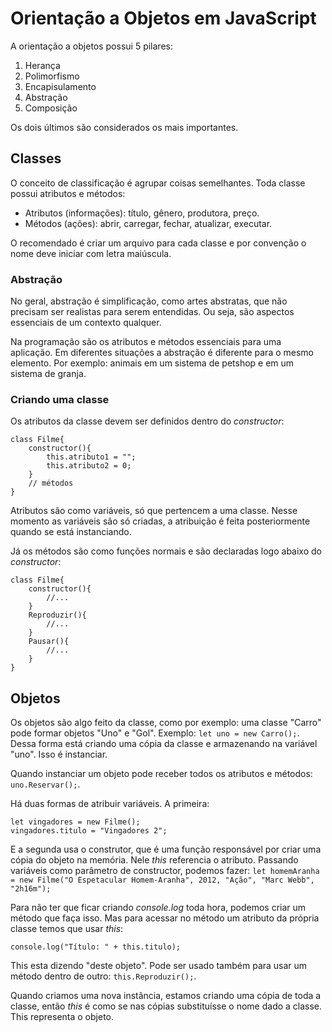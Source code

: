 # Orientação a Objetos em JavaScript

A orientação a objetos possui 5 pilares:
1. Herança
2. Polimorfismo 
3. Encapisulamento
4. Abstração
5. Composição

Os dois últimos são considerados os mais importantes. 

## Classes

O conceito de classificação é agrupar coisas semelhantes. Toda classe possui atributos e métodos:
- Atributos (informações): título, gênero, produtora, preço.
- Métodos (ações): abrir, carregar, fechar, atualizar, executar.

O recomendado é criar um arquivo para cada classe e por convenção o nome deve iniciar com letra maiúscula. 

### Abstração

No geral, abstração é simplificação, como artes abstratas, que não precisam ser realistas para serem entendidas. Ou seja, são aspectos essenciais de um contexto qualquer. 

Na programação são os atributos e métodos essenciais para uma aplicação. Em diferentes situações a abstração é diferente para o mesmo elemento. Por exemplo: animais em um sistema de petshop e em um sistema de granja.

### Criando uma classe

Os atributos da classe devem ser definidos dentro do _constructor_:
```
class Filme{
    constructor(){
        this.atributo1 = "";
        this.atributo2 = 0;
    }
    // métodos   
}
```
Atributos são como variáveis, só que pertencem a uma classe. Nesse momento as variáveis são só criadas, a atribuição é feita posteriormente quando se está instanciando. 

Já os métodos são como funções normais e são declaradas logo abaixo do _constructor_:
```
class Filme{
    constructor(){
        //...
    }
    Reproduzir(){
        //...
    }
    Pausar(){
        //...
    }
}
```

## Objetos

Os objetos são algo feito da classe, como por exemplo: uma classe "Carro" pode formar objetos "Uno" e "Gol". Exemplo: `let uno = new Carro();`. Dessa forma está criando uma cópia da classe e armazenando na variável "uno". Isso é instanciar.

Quando instanciar um objeto pode receber todos os atributos e métodos: `uno.Reservar();`.

Há duas formas de atribuir variáveis. A primeira:
```
let vingadores = new Filme();
vingadores.titulo = "Vingadores 2";
```

E a segunda usa o construtor, que é uma função responsável por criar uma cópia do objeto na memória. Nele _this_ referencia o atributo. Passando variáveis como parâmetro de constructor, podemos fazer: `let homemAranha = new Filme("O Espetacular Homem-Aranha", 2012, "Ação", "Marc Webb", "2h16m");` 

Para não ter que ficar criando _console.log_ toda hora, podemos criar um método que faça isso. Mas para acessar no método um atributo da própria classe temos que usar _this_:
```
console.log("Título: " + this.titulo);
```
This esta dizendo "deste objeto". Pode ser usado também para usar um método dentro de outro: `this.Reproduzir();`. 

Quando criamos uma nova instância, estamos criando uma cópia de toda a classe, então _this_ é como se nas cópias substituísse o nome dado a classe. This representa o objeto.